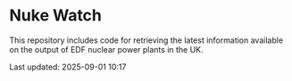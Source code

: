 # Nuke Watch

This repository includes code for retrieving the latest information available on the output of EDF nuclear power plants in the UK.

Last updated: 2025-09-01 10:17